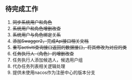 ## 待完成工作
   1. ~~同步系统用户和角色~~
   1. ~~系统用户和角色增删改查~~
   1. ~~系统用户与角色绑定关系~~
   2. ~~添加Swagger2，完成Api接口相关文档~~
   3. ~~重写activiti查询接口返回的数据接口，将其修改为对应的类~~
   4. ~~任务执行人（角色）的增删改查~~
   4. 任务执行人添加候选人，候选用户组
   5. 代办任务列表相关逻辑处理
   6. 提供未使用nacos作为注册中心的版本分支